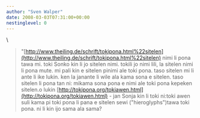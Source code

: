 ```yaml
---
author: "Sven Walper"
date: 2008-03-03T07:31:00+00:00
nestinglevel: 0
---
```

\
> 
> "[http://www.theiling.de/schrift/tokipona.html%22sitelen](http://www.theiling.de/schrift/tokipona.html%22sitelen) nimi li pona tawa mi. toki Sonko kin li jo sitelen nimi. tokili jo nimi lili, la sitelen nimi li pona mute. mi pali kin e sitelen pinimi ale toki pona. taso sitelen mi li ante li ike lukin. ken la janante li wile ala kama sona e sitelen. taso sitelen li pona tan ni: mikama sona pona e nimi ale toki pona kepeken sitelen.o lukin [http://tokipona.org/tokiawen.html](http://tokipona.org/tokiawen.html) - jan Sonja kin li toki ni:toki awen suli kama pi toki pona li pana e sitelen sewi ("hieroglyphs")tawa toki pona. ni li kin ijo sama ala sama?